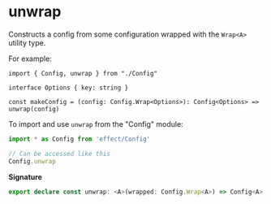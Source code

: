 # unwrap

Constructs a config from some configuration wrapped with the `Wrap<A>` utility type.

For example:

```
import { Config, unwrap } from "./Config"

interface Options { key: string }

const makeConfig = (config: Config.Wrap<Options>): Config<Options> => unwrap(config)
```

To import and use `unwrap` from the "Config" module:

```ts
import * as Config from 'effect/Config'

// Can be accessed like this
Config.unwrap
```

**Signature**

```ts
export declare const unwrap: <A>(wrapped: Config.Wrap<A>) => Config<A>
```
